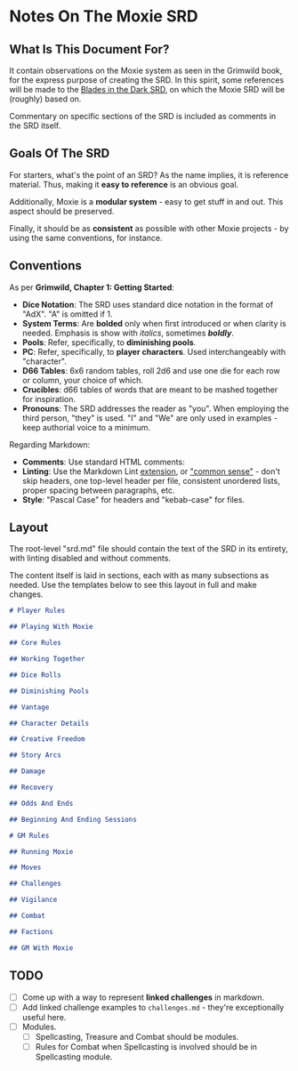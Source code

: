 # Notes On The Moxie SRD

## What Is This Document For?

It contain observations on the Moxie system as seen in the Grimwild book, for the express purpose of creating the SRD. In this spirit, some references will be made to the [Blades in the Dark SRD](https://github.com/amazingrando/blades-in-the-dark-srd-content), on which the Moxie SRD will be (roughly) based on.

Commentary on specific sections of the SRD is included as comments in the SRD itself.

## Goals Of The SRD

For starters, what's the point of an SRD? As the name implies, it is reference material. Thus, making it **easy to reference** is an obvious goal.

Additionally, Moxie is a **modular system** - easy to get stuff in and out. This aspect should be preserved.

Finally, it should be as **consistent** as possible with other Moxie projects - by using the same conventions, for instance.

## Conventions

As per **Grimwild, Chapter 1: Getting Started**:

- **Dice Notation**: The SRD uses standard dice notation in the format of "AdX". "A" is omitted if 1.
- **System Terms**: Are **bolded** only when first introduced or when clarity is needed. Emphasis is show with _italics_, sometimes **_boldly_**.
- **Pools**: Refer, specifically, to **diminishing pools**.
- **PC**: Refer, specifically, to **player characters**. Used interchangeably with "character".
- **D66 Tables**: 6x6 random tables, roll 2d6 and use one die for each row or column, your choice of which.
- **Crucibles**: d66 tables of words that are meant to be mashed together for inspiration.
- **Pronouns**: The SRD addresses the reader as "you". When employing the third person, "they" is used. "I" and "We" are only used in examples - keep authorial voice to a minimum.

Regarding Markdown:

- **Comments**: Use standard HTML comments: <!-- This is a comment. --->
- **Linting**: Use the Markdown Lint [extension](https://marketplace.visualstudio.com/items?itemName=DavidAnson.vscode-markdownlint), or ["common sense"](https://github.com/markdownlint/markdownlint/blob/main/docs/RULES.md) - don't skip headers, one top-level header per file, consistent unordered lists, proper spacing between paragraphs, etc.
- **Style**: "Pascal Case" for headers and "kebab-case" for files.

## Layout

The root-level "srd.md" file should contain the text of the SRD in its entirety, with linting disabled and without comments.

The content itself is laid in sections, each with as many subsections as needed. Use the templates below to see this layout in full and make changes.

```markdown
# Player Rules

## Playing With Moxie

## Core Rules

## Working Together

## Dice Rolls

## Diminishing Pools

## Vantage

## Character Details

## Creative Freedom

## Story Arcs

## Damage

## Recovery

## Odds And Ends

## Beginning And Ending Sessions
```

```markdown
# GM Rules

## Running Moxie

## Moves

## Challenges

## Vigilance

## Combat

## Factions

## GM With Moxie
```

## TODO

- [ ] Come up with a way to represent **linked challenges** in markdown.
- [ ] Add linked challenge examples to `challenges.md` - they're exceptionally useful here.
- [ ] Modules.
  - [ ] Spellcasting, Treasure and Combat should be modules.
  - [ ] Rules for Combat when Spellcasting is involved should be in Spellcasting module.
